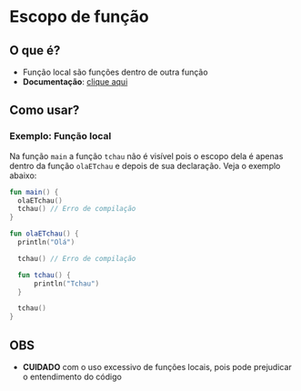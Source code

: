 # Escopo de função

## O que é?

* Função local são funções dentro de outra função
* **Documentação**: [clique aqui](https://kotlinlang.org/docs/functions.html#local-functions)

## Como usar?

### Exemplo: Função local

Na função ``main`` a função ``tchau`` não é visível pois o escopo dela é apenas dentro da função ``olaETchau`` e depois de sua declaração. Veja o exemplo abaixo:

````kotlin
fun main() {
  olaETchau()
  tchau() // Erro de compilação
}

fun olaETchau() {
  println("Olá")

  tchau() // Erro de compilação

  fun tchau() {
      println("Tchau")
  }

  tchau()
}
````

## OBS

* **CUIDADO** com o uso excessivo de funções locais, pois pode prejudicar o entendimento do código
